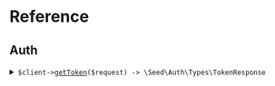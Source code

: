 # Reference
## Auth
<details><summary><code>$client-><a href="/Seed/Auth/ClientClient.php">getToken</a>($request) -> \Seed\Auth\Types\TokenResponse</code></summary>
<dl>
<dd>

#### 🔌 Usage

<dl>
<dd>

<dl>
<dd>

```php
$client->auth->getToken(
    $request,
);
```
</dd>
</dl>
</dd>
</dl>

#### ⚙️ Parameters

<dl>
<dd>

<dl>
<dd>

**$request:** `\Seed\Auth\Requests\GetTokenRequest` 
    
</dd>
</dl>
</dd>
</dl>


</dd>
</dl>
</details>
